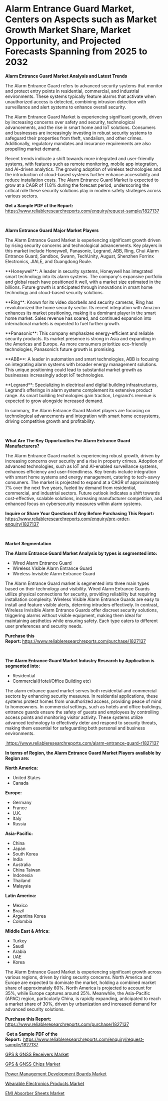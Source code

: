 <p><h1>Alarm Entrance Guard Market, Centers on Aspects such as Market Growth Market Share, Market Opportunity, and Projected Forecasts Spanning from 2025 to 2032</h1></p><p><strong>Alarm Entrance Guard Market Analysis and Latest Trends</strong></p>
<p><p>The Alarm Entrance Guard refers to advanced security systems that monitor and protect entry points in residential, commercial, and industrial environments. These systems typically feature alarms that activate when unauthorized access is detected, combining intrusion detection with surveillance and alert systems to enhance overall security.</p><p>The Alarm Entrance Guard Market is experiencing significant growth, driven by increasing concerns over safety and security, technological advancements, and the rise in smart home and IoT solutions. Consumers and businesses are increasingly investing in robust security systems to safeguard their properties from theft, vandalism, and other crimes. Additionally, regulatory mandates and insurance requirements are also propelling market demand.</p><p>Recent trends indicate a shift towards more integrated and user-friendly systems, with features such as remote monitoring, mobile app integration, and AI-driven analytics. The growing adoption of wireless technologies and the introduction of cloud-based systems further enhance accessibility and reduce installation costs. The Alarm Entrance Guard Market is expected to grow at a CAGR of 11.8% during the forecast period, underscoring the critical role these security solutions play in modern safety strategies across various sectors.</p></p>
<p><strong>Get a Sample PDF of the Report:&nbsp;</strong> <a href="https://www.reliableresearchreports.com/enquiry/request-sample/1827137?utm_campaign=48&utm_medium=2&utm_source=Github&utm_content=ia&utm_term=13022025&utm_id=alarm-entrance-guard">https://www.reliableresearchreports.com/enquiry/request-sample/1827137</a></p>
<p>&nbsp;</p>
<p><strong>Alarm Entrance Guard Major Market Players</strong></p>
<p><p>The Alarm Entrance Guard Market is experiencing significant growth driven by rising security concerns and technological advancements. Key players in this market include Honeywell, Panasonic, Legrand, ABB, Ring, Chui Alarm Entrance Guard, Sandbox, Swann, TechUnity, August, Shenzhen Forrinx Electronics, JIALE, and Guangdong Roule.</p><p>**Honeywell**: A leader in security systems, Honeywell has integrated smart technology into its alarm systems. The company's expansive portfolio and global reach have positioned it well, with a market size estimated in the billions. Future growth is anticipated through innovations in smart home technology and cloud-based security solutions.</p><p>**Ring**: Known for its video doorbells and security cameras, Ring has revolutionized the home security sector. Its recent integration with Amazon enhances its market positioning, making it a dominant player in the smart home market. Sales revenue has soared, and continued expansion into international markets is expected to fuel further growth.</p><p>**Panasonic**: This company emphasizes energy-efficient and reliable security products. Its market presence is strong in Asia and expanding in the Americas and Europe. As more consumers prioritize eco-friendly technologies, Panasonic’s future growth is promising.</p><p>**ABB**: A leader in automation and smart technologies, ABB is focusing on integrating alarm systems with broader energy management solutions. This unique positioning could lead to substantial market growth as businesses increasingly adopt IoT technologies.</p><p>**Legrand**: Specializing in electrical and digital building infrastructures, Legrand’s offerings in alarm systems complement its extensive product range. As smart building technologies gain traction, Legrand's revenue is expected to grow alongside increased demand.</p><p>In summary, the Alarm Entrance Guard Market players are focusing on technological advancements and integration with smart home ecosystems, driving competitive growth and profitability.</p></p>
<p>&nbsp;</p>
<p><strong>What Are The Key Opportunities For Alarm Entrance Guard Manufacturers?</strong></p>
<p><p>The Alarm Entrance Guard market is experiencing robust growth, driven by increasing concerns over security and a rise in property crimes. Adoption of advanced technologies, such as IoT and AI-enabled surveillance systems, enhances efficiency and user-friendliness. Key trends include integration with smart home systems and energy management, catering to tech-savvy consumers. The market is projected to expand at a CAGR of approximately 7% over the next five years, fueled by demand from residential, commercial, and industrial sectors. Future outlook indicates a shift towards cost-effective, scalable solutions, increasing manufacturer competition, and enhanced focus on cybersecurity measures within alarm systems.</p></p>
<p><strong>Inquire or Share Your Questions If Any Before Purchasing This Report:</strong> <a href="https://www.reliableresearchreports.com/enquiry/pre-order-enquiry/1827137?utm_campaign=48&utm_medium=2&utm_source=Github&utm_content=ia&utm_term=13022025&utm_id=alarm-entrance-guard">https://www.reliableresearchreports.com/enquiry/pre-order-enquiry/1827137</a></p>
<p>&nbsp;</p>
<p><strong>Market Segmentation</strong></p>
<p><strong>The Alarm Entrance Guard Market Analysis by types is segmented into:</strong></p>
<p><ul><li>Wired Alarm Entrance Guard</li><li>Wireless Visible Alarm Entrance Guard</li><li>Wireless Invisible Alarm Entrance Guard</li></ul></p>
<p><p>The Alarm Entrance Guard market is segmented into three main types based on their technology and visibility. Wired Alarm Entrance Guards utilize physical connections for security, providing reliability but requiring installation complexity. Wireless Visible Alarm Entrance Guards are easy to install and feature visible alerts, deterring intruders effectively. In contrast, Wireless Invisible Alarm Entrance Guards offer discreet security solutions, triggering alarms without visible equipment, making them ideal for maintaining aesthetics while ensuring safety. Each type caters to different user preferences and security needs.</p></p>
<p><strong>Purchase this Report:&nbsp;</strong><a href="https://www.reliableresearchreports.com/purchase/1827137?utm_campaign=48&utm_medium=2&utm_source=Github&utm_content=ia&utm_term=13022025&utm_id=alarm-entrance-guard">https://www.reliableresearchreports.com/purchase/1827137</a></p>
<p>&nbsp;</p>
<p><strong>The Alarm Entrance Guard Market Industry Research by Application is segmented into:</strong></p>
<p><ul><li>Residential</li><li>Commercial(Hotel/Office Building etc)</li></ul></p>
<p><p>The alarm entrance guard market serves both residential and commercial sectors by enhancing security measures. In residential applications, these systems protect homes from unauthorized access, providing peace of mind to homeowners. In commercial settings, such as hotels and office buildings, entrance guards ensure the safety of guests and employees by controlling access points and monitoring visitor activity. These systems utilize advanced technology to effectively deter and respond to security threats, making them essential for safeguarding both personal and business environments.</p></p>
<p><a href="https://www.reliableresearchreports.com/alarm-entrance-guard-r1827137?utm_campaign=48&utm_medium=2&utm_source=Github&utm_content=ia&utm_term=13022025&utm_id=alarm-entrance-guard">&nbsp;https://www.reliableresearchreports.com/alarm-entrance-guard-r1827137</a></p>
<p><strong>In terms of Region, the Alarm Entrance Guard Market Players available by Region are:</strong></p>
<p>
    <p> <strong> North America: </strong>
        <ul>
            <li>United States</li>
            <li>Canada</li>
        </ul>
        </p> 
    <p> <strong> Europe: </strong>
        <ul>
            <li>Germany</li>
            <li>France</li>
            <li>U.K.</li>
            <li>Italy</li>
            <li>Russia</li>
        </ul>
        </p> 
    <p> <strong> Asia-Pacific: </strong>
        <ul>
            <li>China</li>
            <li>Japan</li>
            <li>South Korea</li>
            <li>India</li>
            <li>Australia</li>
            <li>China Taiwan</li>
            <li>Indonesia</li>
            <li>Thailand</li>
            <li>Malaysia</li>
        </ul>
        </p> 
    <p> <strong> Latin America: </strong>
        <ul>
            <li>Mexico</li>
            <li>Brazil</li>
            <li>Argentina Korea</li>
            <li>Colombia</li>
        </ul>
        </p> 
    <p> <strong> Middle East & Africa: </strong>
        <ul>
            <li>Turkey</li>
            <li>Saudi</li>
            <li>Arabia</li>
            <li>UAE</li>
            <li>Korea</li>
        </ul>
    </p>
    </p>
<p><p>The Alarm Entrance Guard Market is experiencing significant growth across various regions, driven by rising security concerns. North America and Europe are expected to dominate the market, holding a combined market share of approximately 60%. North America is projected to account for 35%, while Europe captures around 25%. Meanwhile, the Asia-Pacific (APAC) region, particularly China, is rapidly expanding, anticipated to reach a market share of 30%, driven by urbanization and increased demand for advanced security solutions.</p></p>
<p><strong>Purchase this Report: </strong><a href="https://www.reliableresearchreports.com/purchase/1827137?utm_campaign=48&utm_medium=2&utm_source=Github&utm_content=ia&utm_term=13022025&utm_id=alarm-entrance-guard">https://www.reliableresearchreports.com/purchase/1827137</a></p>
<p>&nbsp;<strong>Get a Sample PDF of the Report:&nbsp;&nbsp;</strong><a href="https://www.reliableresearchreports.com/enquiry/request-sample/1827137?utm_campaign=48&utm_medium=2&utm_source=Github&utm_content=ia&utm_term=13022025&utm_id=alarm-entrance-guard">https://www.reliableresearchreports.com/enquiry/request-sample/1827137</a></p>
<p><strong></strong></p>
<p><p><a href="https://github.com/vigoseiler/Market-Research-Report-List-1/blob/main/gps-gnss-receivers-market.md?utm_campaign=48&utm_medium=2&utm_source=Github&utm_content=ia&utm_term=13022025&utm_id=alarm-entrance-guard">GPS & GNSS Receivers Market</a></p><p><a href="https://github.com/jhamygunler/Market-Research-Report-List-1/blob/main/gps-gnss-chips-market.md?utm_campaign=48&utm_medium=2&utm_source=Github&utm_content=ia&utm_term=13022025&utm_id=alarm-entrance-guard">GPS & GNSS Chips Market</a></p><p><a href="https://github.com/daemluari/Market-Research-Report-List-1/blob/main/power-management-development-boards-market.md?utm_campaign=48&utm_medium=2&utm_source=Github&utm_content=ia&utm_term=13022025&utm_id=alarm-entrance-guard">Power Management Development Boards Market</a></p><p><a href="https://github.com/ivetasyizhi/Market-Research-Report-List-1/blob/main/wearable-electronics-products-market.md?utm_campaign=48&utm_medium=2&utm_source=Github&utm_content=ia&utm_term=13022025&utm_id=alarm-entrance-guard">Wearable Electronics Products Market</a></p><p><a href="https://github.com/boysabotzoc/Market-Research-Report-List-1/blob/main/emi-absorber-sheets-market.md?utm_campaign=48&utm_medium=2&utm_source=Github&utm_content=ia&utm_term=13022025&utm_id=alarm-entrance-guard">EMI Absorber Sheets Market</a></p></p>